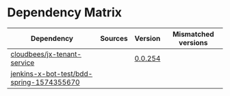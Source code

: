 # Dependency Matrix

Dependency | Sources | Version | Mismatched versions
---------- | ------- | ------- | -------------------
[cloudbees/jx-tenant-service](https://github.com/cloudbees/jx-tenant-service) |  | [0.0.254](https://github.com/cloudbees/jx-tenant-service/releases/tag/v0.0.254) | 
[jenkins-x-bot-test/bdd-spring-1574355670](https://github.com/jenkins-x-bot-test/bdd-spring-1574355670.git) |  | []() | 
